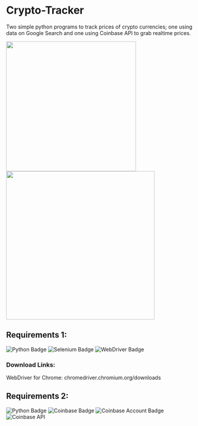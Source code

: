 # Crypto-Tracker 

Two simple python programs to track prices of crypto currencies; one using data on Google Search and one using Coinbase API to grab realtime prices. 

<p float="left">
  <img src="https://media.giphy.com/media/VcxAqj4nww467vbOYQ/giphy.gif" width="350px"> 
  <img src="https://media.giphy.com/media/fSjbXEbRcxfYWlMQhI/giphy.gif" width="400px"> 
</p>


## Requirements 1:
![Python Badge](https://img.shields.io/badge/-python-blue)
![Selenium Badge](https://img.shields.io/badge/pip%20install-selenium-informational)
![WebDriver Badge](https://img.shields.io/badge/web%20driver-for%20chrome-important)
### Download Links:
WebDriver for Chrome: chromedriver.chromium.org/downloads

## Requirements 2:
![Python Badge](https://img.shields.io/badge/-python-blue)
![Coinbase Badge](https://img.shields.io/badge/pip%20install-coinbase-informational)
![Coinbase Account Badge](https://img.shields.io/badge/coinbase-account-important)
![Coinbase API](https://img.shields.io/badge/generate-API%20KEY-success)
